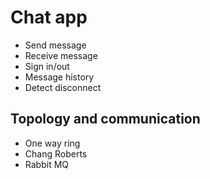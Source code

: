 # Chat app
* Send message
* Receive message
* Sign in/out
* Message history
* Detect disconnect

## Topology and communication
* One way ring
* Chang Roberts
* Rabbit MQ


